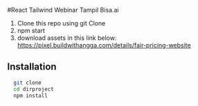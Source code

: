 #React Tailwind Webinar Tampil Bisa.ai

1. Clone this repo using git Clone
2. npm start
3. download assets in this link below:
   https://pixel.buildwithangga.com/details/fair-pricing-website

## Installation

```bash
  git clone
  cd dirproject
  npm install
```
